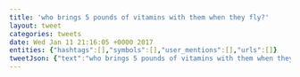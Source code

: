 ```yaml
---
title: 'who brings 5 pounds of vitamins with them when they fly?'
layout: tweet
categories: tweets
date: Wed Jan 11 21:16:05 +0000 2017
entities: {"hashtags":[],"symbols":[],"user_mentions":[],"urls":[]}
tweetJson: {"text":"who brings 5 pounds of vitamins with them when they fly?"}
---
```

